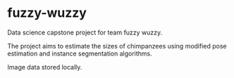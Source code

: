 # fuzzy-wuzzy
Data science capstone project for team fuzzy wuzzy.

The project aims to estimate the sizes of chimpanzees using modified pose estimation and instance segmentation algorithms.

Image data stored locally.
